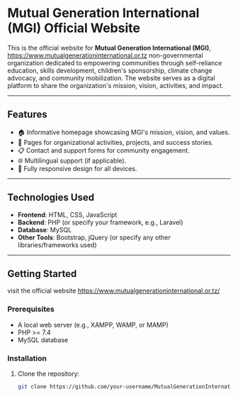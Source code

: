 # **Mutual Generation International (MGI) Official Website**

This is the official website for **Mutual Generation International (MGI)**, https://www.mutualgenerationinternational.or.tz  non-governmental organization dedicated to empowering communities through self-reliance education, skills development, children's sponsorship, climate change advocacy, and community mobilization. The website serves as a digital platform to share the organization's mission, vision, activities, and impact.

---

## **Features**

- 🏠 Informative homepage showcasing MGI's mission, vision, and values.
- 📄 Pages for organizational activities, projects, and success stories.
- 📋 Contact and support forms for community engagement.
- 🌐 Multilingual support (if applicable).
- 📱 Fully responsive design for all devices.

---

## **Technologies Used**

- **Frontend**: HTML, CSS, JavaScript
- **Backend**: PHP (or specify your framework, e.g., Laravel)
- **Database**: MySQL
- **Other Tools**: Bootstrap, jQuery (or specify any other libraries/frameworks used)

---

## **Getting Started**
visit the official website https://www.mutualgenerationinternational.or.tz/

### **Prerequisites**

- A local web server (e.g., XAMPP, WAMP, or MAMP)
- PHP >= 7.4
- MySQL database

### **Installation**

1. Clone the repository:
   ```bash
   git clone https://github.com/your-username/MutualGenerationInternational.git
